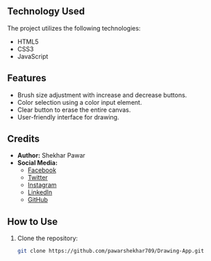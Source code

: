 

## Technology Used

The project utilizes the following technologies:

- HTML5
- CSS3
- JavaScript

## Features

- Brush size adjustment with increase and decrease buttons.
- Color selection using a color input element.
- Clear button to erase the entire canvas.
- User-friendly interface for drawing.

## Credits

- **Author:** Shekhar Pawar
- **Social Media:**
  - [Facebook](https://www.facebook.com/pawar.shekhar.58)
  - [Twitter](https://twitter.com/Shekharpawar709?s=08)
  - [Instagram](https://instagram.com/shekharpawar__?igshid=cpaihz24m5pw)
  - [LinkedIn](https://www.linkedin.com/in/shekhar-pawar-80006a1a9)
  - [GitHub](https://www.github.com/pawarshekhar709?hr_r=1)

## How to Use

1. Clone the repository:

   ```bash
   git clone https://github.com/pawarshekhar709/Drawing-App.git

